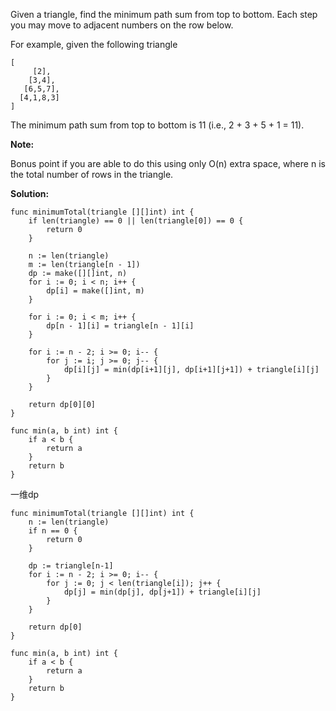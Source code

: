 Given a triangle, find the minimum path sum from top to bottom. Each step you may move to adjacent numbers on the row below.

For example, given the following triangle
```
[
     [2],
    [3,4],
   [6,5,7],
  [4,1,8,3]
]
```
The minimum path sum from top to bottom is 11 (i.e., 2 + 3 + 5 + 1 = 11).

**Note:**

Bonus point if you are able to do this using only O(n) extra space, where n is the total number of rows in the triangle.

**Solution:**

```golang
func minimumTotal(triangle [][]int) int {
    if len(triangle) == 0 || len(triangle[0]) == 0 {
        return 0
    }

    n := len(triangle)
    m := len(triangle[n - 1])
    dp := make([][]int, n)
    for i := 0; i < n; i++ {
        dp[i] = make([]int, m)
    }

    for i := 0; i < m; i++ {
        dp[n - 1][i] = triangle[n - 1][i]
    }

    for i := n - 2; i >= 0; i-- {
        for j := i; j >= 0; j-- {
            dp[i][j] = min(dp[i+1][j], dp[i+1][j+1]) + triangle[i][j]
        }
    }

    return dp[0][0]
}

func min(a, b int) int {
    if a < b {
        return a
    }
    return b
}
```

一维dp

```golang
func minimumTotal(triangle [][]int) int {
    n := len(triangle)
    if n == 0 {
        return 0
    }

    dp := triangle[n-1]
    for i := n - 2; i >= 0; i-- {
        for j := 0; j < len(triangle[i]); j++ {
            dp[j] = min(dp[j], dp[j+1]) + triangle[i][j]
        }
    }

    return dp[0]
}

func min(a, b int) int {
    if a < b {
        return a
    }
    return b
}
```
